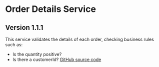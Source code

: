 # Order Details Service

## Version 1.1.1

 This service validates the details of each order, checking business rules such as:
 *  Is the quantity positive?
 * Is there a customerId?
[GitHub source code](https://github.com/confluentinc/solace-streams-examples/blob/5.0.0-post/src/main/java/io/confluent/examples/streams/microservices/OrderDetailsService.java)






